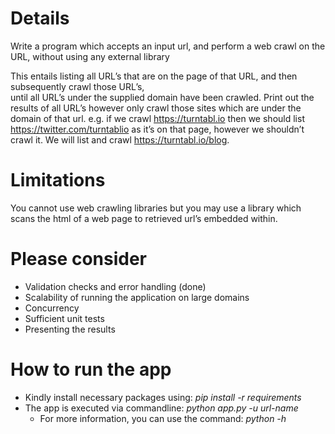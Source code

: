 # Details
Write a program which accepts an input url, and perform a web crawl on the URL, without using any external library

This entails listing all URL’s that are on the page of that URL, and then subsequently crawl those URL’s,  
until all URL’s under the supplied domain have been crawled. 
Print out the results of all URL’s however only crawl those sites which are under the domain of that url.
e.g. if we crawl https://turntabl.io then we should list https://twitter.com/turntablio as it’s on that page, 
however we shouldn’t crawl it. We will list and crawl https://turntabl.io/blog.


# Limitations
You cannot use web crawling libraries but you may use a library which scans the html of a 
web page to retrieved url’s embedded within.


# Please consider
  * Validation checks and error handling (done)
  * Scalability of running the application on large domains
  * Concurrency
  * Sufficient unit tests
  * Presenting the results

# How to run the app
  * Kindly install necessary packages using: _pip install -r requirements_
  * The app is executed via commandline: _python app.py -u url-name_
    * For more information, you can use the command: _python -h_